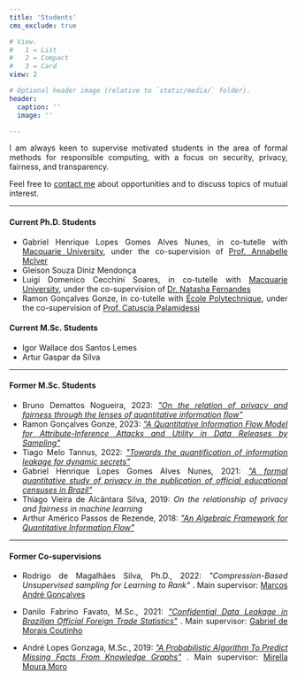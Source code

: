 ```yaml
---
title: 'Students'
cms_exclude: true

# View.
#   1 = List
#   2 = Compact
#   3 = Card
view: 2

# Optional header image (relative to `static/media/` folder).
header:
  caption: ''
  image: ''

---
```


<div style="text-align: justify"> 


I am always keen to supervise motivated students in the area of formal methods for responsible computing, with a focus on security, privacy, fairness, and transparency.

Feel free to [contact me](../#contact) about opportunities and to discuss topics of mutual interest.

---

#### Current Ph.D. Students
- Gabriel Henrique Lopes Gomes Alves Nunes, in co-tutelle with [Macquarie University](https://researchers.mq.edu.au/en/), under the co-supervision of [Prof. Annabelle McIver](https://researchers.mq.edu.au/en/persons/annabelle-mciver)
- Gleison Souza Diniz Mendonça
- Luigi Domenico Cecchini Soares, in co-tutelle with [Macquarie University](https://researchers.mq.edu.au/en/), under the co-supervision of [Dr. Natasha Fernandes](https://researchers.mq.edu.au/en/persons/natasha-fernandes)
- Ramon Gonçalves Gonze, in co-tutelle with [École Polytechnique](https://programmes.polytechnique.edu/programme-doctoral), under the co-supervision of [Prof. Catuscia Palamidessi](http://www.lix.polytechnique.fr/~catuscia/)

#### Current M.Sc. Students
- Igor Wallace dos Santos Lemes
- Artur Gaspar da Silva

---

#### Former M.Sc. Students
- Bruno Demattos Nogueira, 2023:
[*"On the relation of privacy and fairness through the lenses of quantitative information flow"*](http://hdl.handle.net/1843/64585)
- Ramon Gonçalves Gonze, 2023: [*"A Quantitative lnformation Flow Model for Attribute-lnference Attacks and Utility in Data Releases by Sampling"*](http://hdl.handle.net/1843/51808)
- Tiago Melo Tannus, 2022:
[*"Towards the quantification of information leakage for dynamic secrets"*](http://hdl.handle.net/1843/62095)
- Gabriel Henrique Lopes Gomes Alves Nunes, 2021:
[*"A formal quantitative study of privacy in the publication of official educational censuses in Brazil"*](http://hdl.handle.net/1843/38085)
- Thiago Vieira de Alcântara Silva, 2019:
*On the relationship of privacy and fairness in machine learning*
- Arthur Américo Passos de Rezende, 2018:
[*"An Algebraic Framework for Quantitative Information Flow"*](http://hdl.handle.net/1843/ESBF-B4JJ89)

---

#### Former Co-supervisions

- Rodrigo de Magalhães Silva, Ph.D., 2022: 
*"Compression-Based Unsupervised sampling for Learning to Rank"*
. 
Main supervisor: [Marcos André Gonçalves](https://dcc.ufmg.br/professor/marcos-andre-goncalves/)

- Danilo Fabrino Favato, M.Sc., 2021:
[*"Confidential Data Leakage in Brazilian Official Foreign Trade Statistics"*](http://hdl.handle.net/1843/56369) 
.
Main supervisor: [Gabriel de Morais Coutinho](https://dcc.ufmg.br/professor/gabriel-de-morais-coutinho/)

- André Lopes Gonzaga, M.Sc., 2019:
[*"A Probabilistic Algorithm To Predict Missing Facts From Knowledge Graphs"*](http://hdl.handle.net/1843/34314)
.
Main supervisor: [Mirella Moura Moro](https://dcc.ufmg.br/professor/mirella-moura-moro/)

</div>